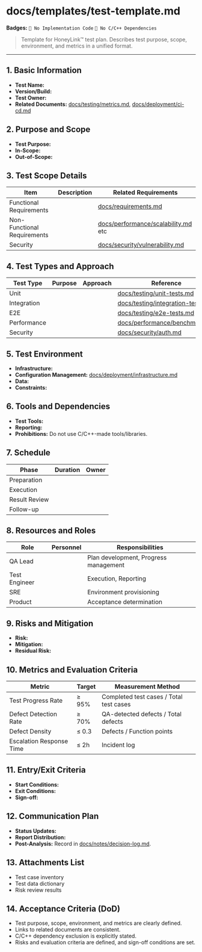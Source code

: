 # docs/templates/test-template.md

**Badges:** `🚫 No Implementation Code` `🚫 No C/C++ Dependencies`

> Template for HoneyLink™ test plan. Describes test purpose, scope, environment, and metrics in a unified format.

---

## 1. Basic Information
- **Test Name:** <!-- e.g., HoneyLink vX.Y Release Regression Test -->
- **Version/Build:** <!-- e.g., build-2025-09-29 -->
- **Test Owner:** <!-- Team/Person responsible -->
- **Related Documents:** [docs/testing/metrics.md](../testing/metrics.md), [docs/deployment/ci-cd.md](../deployment/ci-cd.md)

## 2. Purpose and Scope
- **Test Purpose:** <!-- e.g., Defect detection, Regression verification -->
- **In-Scope:** <!-- System/Feature/Component to be tested -->
- **Out-of-Scope:** <!-- Areas not tested and rationale -->

## 3. Test Scope Details
| Item | Description | Related Requirements |
|------|-------------|----------------------|
| Functional Requirements | <!-- --> | [docs/requirements.md](../requirements.md) |
| Non-Functional Requirements | <!-- --> | [docs/performance/scalability.md](../performance/scalability.md) etc |
| Security | <!-- --> | [docs/security/vulnerability.md](../security/vulnerability.md) |

## 4. Test Types and Approach
| Test Type | Purpose | Approach | Reference |
|-----------|---------|----------|-----------|
| Unit | | | [docs/testing/unit-tests.md](../testing/unit-tests.md) |
| Integration | | | [docs/testing/integration-tests.md](../testing/integration-tests.md) |
| E2E | | | [docs/testing/e2e-tests.md](../testing/e2e-tests.md) |
| Performance | | | [docs/performance/benchmark.md](../performance/benchmark.md) |
| Security | | | [docs/security/auth.md](../security/auth.md) |

## 5. Test Environment
- **Infrastructure:** <!-- Environment name, Region, Scale -->
- **Configuration Management:** [docs/deployment/infrastructure.md](../deployment/infrastructure.md)
- **Data:** <!-- Test data generation/anonymization policy -->
- **Constraints:** <!-- Maintenance windows, etc. -->

## 6. Tools and Dependencies
- **Test Tools:** <!-- Rust-based test runners, etc. -->
- **Reporting:** <!-- JUnit XML, HTML, etc. -->
- **Prohibitions:** Do not use C/C++-made tools/libraries.

## 7. Schedule
| Phase | Duration | Owner |
|-------|----------|-------|
| Preparation | | |
| Execution | | |
| Result Review | | |
| Follow-up | | |

## 8. Resources and Roles
| Role | Personnel | Responsibilities |
|------|-----------|------------------|
| QA Lead | | Plan development, Progress management |
| Test Engineer | | Execution, Reporting |
| SRE | | Environment provisioning |
| Product | | Acceptance determination |

## 9. Risks and Mitigation
- **Risk:** <!-- e.g., Test data preparation delay -->
- **Mitigation:** <!-- Alternative data/auto-generation, etc. -->
- **Residual Risk:** <!-- Acceptable level -->

## 10. Metrics and Evaluation Criteria
| Metric | Target | Measurement Method |
|--------|--------|-------------------|
| Test Progress Rate | ≥ 95% | Completed test cases / Total test cases |
| Defect Detection Rate | ≥ 70% | QA-detected defects / Total defects |
| Defect Density | ≤ 0.3 | Defects / Function points |
| Escalation Response Time | ≤ 2h | Incident log |

## 11. Entry/Exit Criteria
- **Start Conditions:** <!-- Design review complete, Environment ready, etc. -->
- **Exit Conditions:** <!-- Zero critical defects, Test cases complete, SLO achieved, etc. -->
- **Sign-off:** <!-- Approvers -->

## 12. Communication Plan
- **Status Updates:** <!-- Daily standup/reports -->
- **Report Distribution:** <!-- Slack/Email/Confluence -->
- **Post-Analysis:** Record in [docs/notes/decision-log.md](../notes/decision-log.md).

## 13. Attachments List
- Test case inventory
- Test data dictionary
- Risk review results

## 14. Acceptance Criteria (DoD)
- Test purpose, scope, environment, and metrics are clearly defined.
- Links to related documents are consistent.
- C/C++ dependency exclusion is explicitly stated.
- Risks and evaluation criteria are defined, and sign-off conditions are set.
